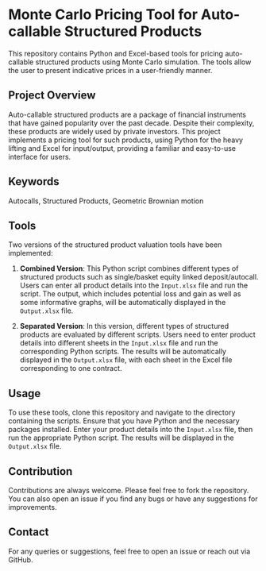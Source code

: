 # Monte Carlo Pricing Tool for Auto-callable Structured Products

This repository contains Python and Excel-based tools for pricing auto-callable structured products using Monte Carlo simulation. The tools allow the user to present indicative prices in a user-friendly manner.

## Project Overview

Auto-callable structured products are a package of financial instruments that have gained popularity over the past decade. Despite their complexity, these products are widely used by private investors. This project implements a pricing tool for such products, using Python for the heavy lifting and Excel for input/output, providing a familiar and easy-to-use interface for users.

## Keywords

Autocalls, Structured Products, Geometric Brownian motion

## Tools

Two versions of the structured product valuation tools have been implemented:

1. **Combined Version**: This Python script combines different types of structured products such as single/basket equity linked deposit/autocall. Users can enter all product details into the `Input.xlsx` file and run the script. The output, which includes potential loss and gain as well as some informative graphs, will be automatically displayed in the `Output.xlsx` file.

2. **Separated Version**: In this version, different types of structured products are evaluated by different scripts. Users need to enter product details into different sheets in the `Input.xlsx` file and run the corresponding Python scripts. The results will be automatically displayed in the `Output.xlsx` file, with each sheet in the Excel file corresponding to one contract.

## Usage

To use these tools, clone this repository and navigate to the directory containing the scripts. Ensure that you have Python and the necessary packages installed. Enter your product details into the `Input.xlsx` file, then run the appropriate Python script. The results will be displayed in the `Output.xlsx` file.

## Contribution

Contributions are always welcome. Please feel free to fork the repository. You can also open an issue if you find any bugs or have any suggestions for improvements.

## Contact

For any queries or suggestions, feel free to open an issue or reach out via GitHub.
